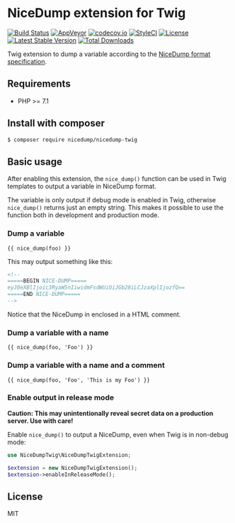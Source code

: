 # NiceDump extension for Twig

[![Build Status](https://travis-ci.org/themichaelhall/nicedump-twig.svg?branch=master)](https://travis-ci.org/themichaelhall/nicedump-twig)
[![AppVeyor](https://ci.appveyor.com/api/projects/status/github/themichaelhall/nicedump-twig?branch=master&svg=true)](https://ci.appveyor.com/project/themichaelhall/nicedump-twig/branch/master)
[![codecov.io](https://codecov.io/gh/themichaelhall/nicedump-twig/coverage.svg?branch=master)](https://codecov.io/gh/themichaelhall/nicedump-twig?branch=master)
[![StyleCI](https://styleci.io/repos/163513640/shield?style=flat&branch=master)](https://styleci.io/repos/163513640)
[![License](https://poser.pugx.org/nicedump/nicedump-twig/license)](https://packagist.org/packages/nicedump/nicedump-twig)
[![Latest Stable Version](https://poser.pugx.org/nicedump/nicedump-twig/v/stable)](https://packagist.org/packages/nicedump/nicedump-twig)
[![Total Downloads](https://poser.pugx.org/nicedump/nicedump-twig/downloads)](https://packagist.org/packages/nicedump/nicedump-twig)

Twig extension to dump a variable according to the [NiceDump format specification](https://nicedump.net/). 

## Requirements

- PHP >= 7.1

## Install with composer

``` bash
$ composer require nicedump/nicedump-twig
```

## Basic usage

After enabling this extension, the ```nice_dump()``` function can be used in Twig templates to output a variable in NiceDump format.

The variable is only output if debug mode is enabled in Twig, otherwise ```nice_dump()``` returns just an empty string. This makes it possible to use the function both in development and production mode.

### Dump a variable

```
{{ nice_dump(foo) }}
```

This may output something like this:

``` html
<!--
=====BEGIN NICE-DUMP=====
eyJ0eXBlIjoic3RyaW5nIiwidmFsdWUiOiJGb28iLCJzaXplIjozfQ==
=====END NICE-DUMP=====
-->
```

Notice that the NiceDump in enclosed in a HTML comment.

### Dump a variable with a name

```
{{ nice_dump(foo, 'Foo') }}
```

### Dump a variable with a name and a comment

```
{{ nice_dump(foo, 'Foo', 'This is my Foo') }}
```

### Enable output in release mode

**Caution: This may unintentionally reveal secret data on a production server. Use with care!**

Enable ```nice_dump()``` to output a NiceDump, even when Twig is in non-debug mode:

``` php
use NiceDumpTwig\NiceDumpTwigExtension;

$extension = new NiceDumpTwigExtension();
$extension->enableInReleaseMode();
```

## License

MIT
